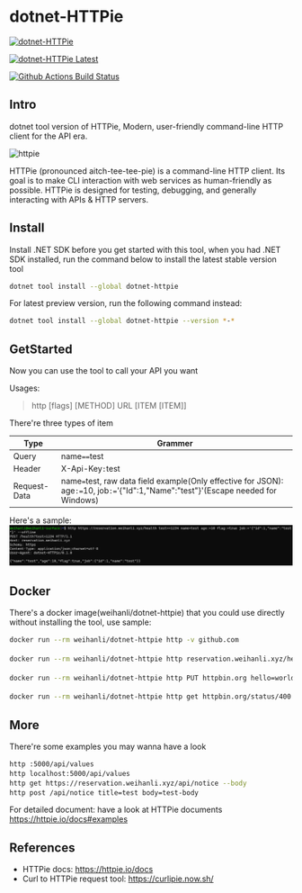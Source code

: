 # dotnet-HTTPie

[![dotnet-HTTPie](https://img.shields.io/nuget/v/dotnet-HTTPie)](https://www.nuget.org/packages/dotnet-HTTPie/)

[![dotnet-HTTPie Latest](https://img.shields.io/nuget/vpre/dotnet-HTTPie)](https://www.nuget.org/packages/dotnet-HTTPie/absoluteLatest)

[![Github Actions Build Status](https://github.com/WeihanLi/dotnet-HTTPie/workflows/default/badge.svg?branch=dev)](https://github.com/WeihanLi/dotnet-HTTPie/actions?query=workflow%default+branch%3Adev)

## Intro

dotnet tool version of HTTPie, Modern, user-friendly command-line HTTP client for the API era.

![httpie](https://raw.githubusercontent.com/httpie/httpie/master/httpie.gif)

HTTPie (pronounced aitch-tee-tee-pie) is a command-line HTTP client. Its goal is to make CLI interaction with web services as human-friendly as possible. HTTPie is designed for testing, debugging, and generally interacting with APIs & HTTP servers.

## Install

Install .NET SDK before you get started with this tool, when you had .NET SDK installed, run the command below to install the latest stable version tool

``` bash
dotnet tool install --global dotnet-httpie
```

For latest preview version, run the following command instead:

``` bash
dotnet tool install --global dotnet-httpie --version *-*
```

## GetStarted

Now you can use the tool to call your API you want

Usages:

> http [flags] [METHOD] URL [ITEM [ITEM]]

There're three types of item

Type | Grammer
-----|-------
Query| name`==`test
Header| X-Api-Key`:`test
Request-Data | name`=`test, raw data field example(Only effective for JSON): age`:=`10, job`:=`'{"Id":1,"Name":"test"}'(Escape needed for Windows)

Here's a sample: ![sample](./images/sample.png)

## Docker

There's a docker image(weihanli/dotnet-httpie) that you could use directly without installing the tool, use sample:

``` bash
docker run --rm weihanli/dotnet-httpie http -v github.com

docker run --rm weihanli/dotnet-httpie http reservation.weihanli.xyz/health job:='{"id":1,"name":"tester"}' --offline

docker run --rm weihanli/dotnet-httpie http PUT httpbin.org hello=world

docker run --rm weihanli/dotnet-httpie http get httpbin.org/status/400
```

## More

There're some examples you may wanna have a look

``` bash
http :5000/api/values
http localhost:5000/api/values
http get https://reservation.weihanli.xyz/api/notice --body
http post /api/notice title=test body=test-body
```

For detailed document: have a look at HTTPie documents <https://httpie.io/docs#examples>

## References

- HTTPie docs: <https://httpie.io/docs>
- Curl to HTTPie request tool: <https://curlipie.now.sh/>
